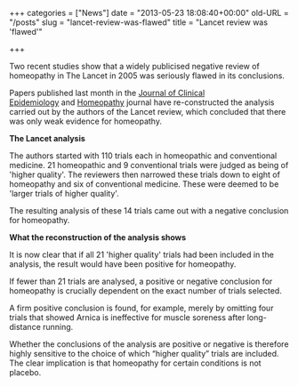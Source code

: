 +++
categories = ["News"]
date = "2013-05-23 18:08:40+00:00"
old-URL = "/posts"
slug = "lancet-review-was-flawed"
title = "Lancet review was 'flawed'"

+++

Two recent studies show that a widely publicised negative review of homeopathy in The Lancet in 2005 was seriously flawed in its conclusions.

Papers published last month in the [Journal of Clinical Epidemiology](http://dx.doi.org/10.1016/j.jclinepi.2008.06.015) and [Homeopathy](http://dx.doi.org/10.1016/j.homp.2008.09.008) journal have re-constructed the analysis carried out by the authors of the Lancet review, which concluded that there was only weak evidence for homeopathy.

**The Lancet analysis**

The authors started with 110 trials each in homeopathic and conventional medicine. 21 homeopathic and 9 conventional trials were judged as being of 'higher quality'. The reviewers then narrowed these trials down to eight of homeopathy and six of conventional medicine. These were deemed to be 'larger trials of higher quality'.

The resulting analysis of these 14 trials came out with a negative conclusion for homeopathy.

**What the reconstruction of the analysis shows**

It is now clear that if all 21 'higher quality' trials had been included in the analysis, the result would have been positive for homeopathy.

If fewer than 21 trials are analysed, a positive or negative conclusion for homeopathy is crucially dependent on the exact number of trials selected.

A firm positive conclusion is found, for example, merely by omitting four trials that showed Arnica is ineffective for muscle soreness after long-distance running.

Whether the conclusions of the analysis are positive or negative is therefore highly sensitive to the choice of which “higher quality” trials are included. The clear implication is that homeopathy for certain conditions is not placebo.
